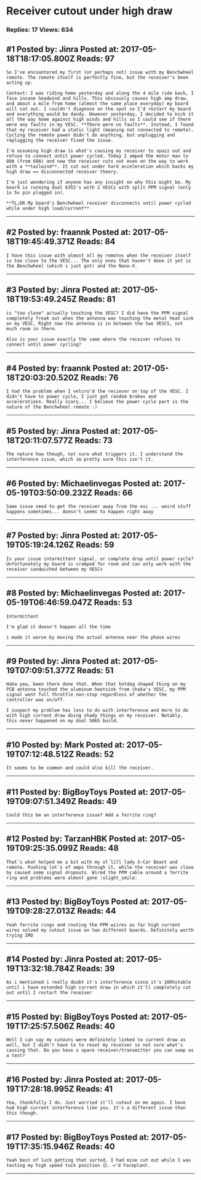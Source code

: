 # Receiver cutout under high draw

### Replies: 17 Views: 634

## \#1 Posted by: Jinra Posted at: 2017-05-18T18:17:05.800Z Reads: 97

```
So I've encountered my first (or perhaps not) issue with my Benchwheel remote. The remote itself is perfectly fine, but the receiver's been acting up.

Context: I was riding home yesterday and along the 4 mile ride back, I face insane headwind and hills. This obviously causes high amp draw, and about a mile from home (almost the same place everyday) my board will cut out. I couldn't diagnose on the spot so I'd restart my board and everything would be dandy. However yesterday, I decided to kick it all the way home against high winds and hills so I could see if there were any faults in my VESC. **There were no faults**. Instead, I found that my receiver had a static light (meaning not connected to remote). Cycling the remote power didn't do anything, but unplugging and replugging the receiver fixed the issue.

I'm assuming high draw is what's causing my receiver to spazz out and refuse to connect until power cycled. Today I amped the motor max to 80A (from 60A) and now the receiver cuts out even on the way to work with a **tailwind**. It cut out under hard acceleration which backs my high draw == disconnected receiver theory. 

I'm just wondering if anyone has any insight on why this might be. My board is running dual 6355's with 2 VESCs with split PPM signal (only 1x 5v pin plugged in).

**TL;DR My board's Benchwheel receiver disconnects until power cycled while under high load/current**
```

---
## \#2 Posted by: fraannk Posted at: 2017-05-18T19:45:49.371Z Reads: 84

```
I have this issue with almost all my remotes when the receiver itself is too close to the VESC... The only ones that haven't done it yet is the Benchwheel (which i just got) and the Nano-X.
```

---
## \#3 Posted by: Jinra Posted at: 2017-05-18T19:53:49.245Z Reads: 81

```
is "too close" actually touching the VESC? I did have the PPM signal completely freak out when the antenna was touching the metal heat sink on my VESC. Right now the antenna is in between the two VESCS, not much room in there.

Also is your issue exactly the same where the receiver refuses to connect until power cycling?
```

---
## \#4 Posted by: fraannk Posted at: 2017-05-18T20:03:20.520Z Reads: 76

```
I had the problem when I velcro'd the reciever on top of the VESC. I didn't have to power cycle, I just got random brakes and accelerations. Really scary... I believe the power cycle part is the nature of the Benchwheel remote :)
```

---
## \#5 Posted by: Jinra Posted at: 2017-05-18T20:11:07.577Z Reads: 73

```
The nature how though, not sure what triggers it. I understand the interference issue, which im pretty sure this isn't it.
```

---
## \#6 Posted by: Michaelinvegas Posted at: 2017-05-19T03:50:09.232Z Reads: 66

```
Same issue need to get the receiver away from the esc ... weird stuff happens sometimes... doesn't seems to happen right away
```

---
## \#7 Posted by: Jinra Posted at: 2017-05-19T05:19:24.126Z Reads: 59

```
Is your issue intermittent signal, or complete drop until power cycle? Unfortunately my board is cramped for room and can only work with the receiver sandwiched between my VESCs
```

---
## \#8 Posted by: Michaelinvegas Posted at: 2017-05-19T06:46:59.047Z Reads: 53

```
Intermittent 

I'm glad it doesn't happen all the time 

i made it worse by moving the actual antenna near the phase wires
```

---
## \#9 Posted by: Jinra Posted at: 2017-05-19T07:09:51.377Z Reads: 51

```
Haha yea, been there done that. When that hotdog shaped thing on my PCB antenna touched the aluminum heatsink from chaka's VESC, my PPM signal went full throttle non-stop regardless of whether the controller was on/off.

I suspect my problem has less to do with interference and more to do with high current draw doing shady things on my receiver. Notably, this never happened on my dual 5065 build.
```

---
## \#10 Posted by: Mark Posted at: 2017-05-19T07:12:48.512Z Reads: 52

```
It seems to be common and could also kill the receiver.
```

---
## \#11 Posted by: BigBoyToys Posted at: 2017-05-19T09:07:51.349Z Reads: 49

```
Could this be an interference issue? Add a ferrite ring?
```

---
## \#12 Posted by: TarzanHBK Posted at: 2017-05-19T09:25:35.099Z Reads: 48

```
That´s what helped me a bit with my ol´lill lady X-Car Beast and remote. Pushing lot´s of amps through it, while the receiver was close by caused some signal dropouts. Wired the PPM cable around a ferrite ring and problems were almost gone :slight_smile:
```

---
## \#13 Posted by: BigBoyToys Posted at: 2017-05-19T09:28:27.013Z Reads: 44

```
Yeah ferrite rings and routing the PPM wiires as far high current wires solved my cutout issue on two different boards. Definitely worth trying IMO
```

---
## \#14 Posted by: Jinra Posted at: 2017-05-19T13:32:18.784Z Reads: 39

```
As i mentioned i really doubt it's interference since it's 100%stable until i have extended high current draw in which it'll completely cut out until I restart the receiver
```

---
## \#15 Posted by: BigBoyToys Posted at: 2017-05-19T17:25:57.506Z Reads: 40

```
Well I can say my cutouts were definitely linked to current draw as well, but I didn't have to to reset my receiver so not sure what's causing that. Do you have a spare receiver/transmitter you can swap as a test?
```

---
## \#16 Posted by: Jinra Posted at: 2017-05-19T17:28:18.995Z Reads: 41

```
Yea, thankfully I do. Just worried it'll cutout on me again. I have had high current interference like you. It's a different issue than this though.
```

---
## \#17 Posted by: BigBoyToys Posted at: 2017-05-19T17:35:15.946Z Reads: 40

```
Yeah best of luck getting that sorted. I had mine cut out while I was testing my high speed tuck position 😐. ='d Faceplant.
```

---

